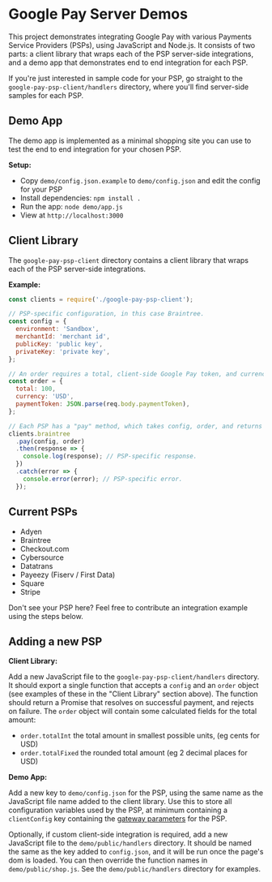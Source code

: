 # Google Pay Server Demos

This project demonstrates integrating Google Pay with various Payments Service Providers (PSPs), using JavaScript and
Node.js. It consists of two parts: a client library that wraps each of the PSP server-side integrations, and a demo app
that demonstrates end to end integration for each PSP.

If you're just interested in sample code for your PSP, go straight to the `google-pay-psp-client/handlers` directory,
where you'll find server-side samples for each PSP.

## Demo App

The demo app is implemented as a minimal shopping site you can use to test the end to end integration for your chosen
PSP.

**Setup:**

- Copy `demo/config.json.example` to `demo/config.json` and edit the config for your PSP
- Install dependencies: `npm install .`
- Run the app: `node demo/app.js`
- View at `http://localhost:3000`

## Client Library

The `google-pay-psp-client` directory contains a client library that wraps each of the PSP server-side integrations.

**Example:**

```js
const clients = require('./google-pay-psp-client');

// PSP-specific configuration, in this case Braintree.
const config = {
  environment: 'Sandbox',
  merchantId: 'merchant id',
  publicKey: 'public key',
  privateKey: 'private key',
};

// An order requires a total, client-side Google Pay token, and currency.
const order = {
  total: 100,
  currency: 'USD',
  paymentToken: JSON.parse(req.body.paymentToken),
};

// Each PSP has a "pay" method, which takes config, order, and returns a Promise.
clients.braintree
  .pay(config, order)
  .then(response => {
    console.log(response); // PSP-specific response.
  })
  .catch(error => {
    console.error(error); // PSP-specific error.
  });
```

## Current PSPs

- Adyen
- Braintree
- Checkout.com
- Cybersource
- Datatrans
- Payeezy (Fiserv / First Data)
- Square
- Stripe

Don't see your PSP here? Feel free to contribute an integration example using the steps below.

## Adding a new PSP

**Client Library:**

Add a new JavaScript file to the `google-pay-psp-client/handlers` directory. It should export a single function that
accepts a `config` and an `order` object (see examples of these in the "Client Library" section above). The function
should return a Promise that resolves on successful payment, and rejects on failure. The `order` object will contain
some calculated fields for the total amount:

- `order.totalInt` the total amount in smallest possible units, (eg cents for USD)
- `order.totalFixed` the rounded total amount (eg 2 decimal places for USD)

**Demo App:**

Add a new key to `demo/config.json` for the PSP, using the same name as the JavaScript file name added to the client
library. Use this to store all configuration variables used by the PSP, at minimum containing a `clientConfig` key
containing the [gateway parameters](https://developers.google.com/pay/api/web/reference/request-objects#gateway) for the
PSP.

Optionally, if custom client-side integration is required, add a new JavaScript file to the `demo/public/handlers`
directory. It should be named the same as the key added to `config.json`, and it will be run once the page's dom is
loaded. You can then override the function names in `demo/public/shop.js`. See the `demo/public/handlers` directory for
examples.
